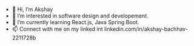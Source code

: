 - 👋 Hi, I’m Akshay
- 👀 I’m interested in software design and developement.
- 🌱 I’m currently learning React.js, Java Spring Boot.
- 📫 Connect with me on my linked int linkedin.com/in/akshay-bachhav-2211728b

<!---
akkidarkhq/akkidarkhq is a ✨ special ✨ repository because its `README.md` (this file) appears on your GitHub profile.
You can click the Preview link to take a look at your changes.
--->
